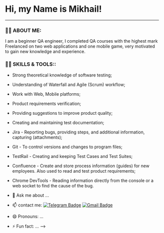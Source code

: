 # Hi, my Name is Mikhail!
---
### :man_technologist: ABOUT ME:

I am a beginner QA engineer, I completed QA courses with the highest mark
Freelanced on two web applications and one mobile game, very motivated to gain new knowledge and experience.

### :man_technologist: SKILLS & TOOLS::
- Strong theoretical knowledge of software testing;
- Understanding of Waterfall and Agile (Scrum) workflow;
- Work with Web, Mobile platforms;
- Product requirements verification;
- Providing suggestions to improve product quality;
- Creating and maintaining test documentation;
- Jira - Reporting bugs, providing steps, and additional information, capturing 
(attachments);
- Git - To control versions and changes to program files;
- TestRail - Creating and keeping Test Cases and Test Suites;
- Confluence - Create and store process information (guides) for new 
employees. Also used to read and test product requirements; 
- Chrome DevTools - Reading information directly from the console or a web 
socket to find the cause of the bug.


- 💬 Ask me about ...
- :mailbox: contact me: [![Telegram Badge](https://img.shields.io/badge/-MishaMost1-blue?style=flat&logo=Telegram&logoColor=white)](https://t.me/MishaMost1) [![Gmail Badge](https://img.shields.io/badge/-Gmail-red?style=flat&logo=Gmail&logoColor=white)](prilipko.mikhail@gmail.com)
- 😄 Pronouns: ...
- ⚡ Fun fact: ...
-->
